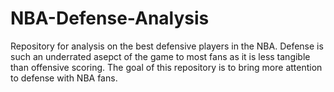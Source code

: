 # NBA-Defense-Analysis
Repository for analysis on the best defensive players in the NBA. Defense is such an underrated asepct of the game to most fans as it is less tangible than offensive scoring. The goal of this repository is to bring more attention to defense with NBA fans.
